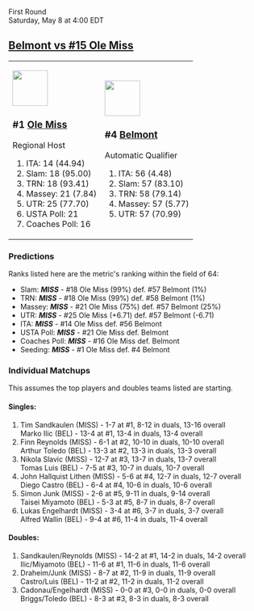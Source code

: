 First Round  
Saturday, May 8 at 4:00 EDT
## [Belmont vs #15 Ole Miss](https://www.ncaa.com/game/5833398) 

<table><tr><td>  

<a href="../index.md"><img src="https://www.ncaa.com/sites/default/files/images/logos/schools/o/ole-miss.70.png" width="70" height="70" /></a>  

<h3>#1 <a href="../index.md">Ole Miss</a></h3>  

Regional Host  

<ol>  
<li>ITA: 14 (44.94)</li>  
<li>Slam: 18 (95.00)</li>  
<li>TRN: 18 (93.41)</li>  
<li>Massey: 21 (7.84)</li>  
<li>UTR: 25 (77.70)</li>  
<li>USTA Poll: 21</li>  
<li>Coaches Poll: 16</li>  
</ol>  

</td><td>  

<a href="../index.md"><img src="https://www.ncaa.com/sites/default/files/images/logos/schools/b/belmont.70.png" width="70" height="70" /></a>  

<h3>#4 <a href="../index.md">Belmont</a></h3>  

Automatic Qualifier  

<ol>  
<li>ITA: 56 (4.48)</li>  
<li>Slam: 57 (83.10)</li>  
<li>TRN: 58 (79.14)</li>  
<li>Massey: 57 (5.77)</li>  
<li>UTR: 57 (70.99)</li>  
</ol>  

</td></tr></table>  

### Predictions  

Ranks listed here are the metric's ranking within the field of 64:  
- Slam: ***MISS*** - #18 Ole Miss (99%) def. #57 Belmont (1%)  
- TRN: ***MISS*** - #18 Ole Miss (99%) def. #58 Belmont (1%)  
- Massey: ***MISS*** - #21 Ole Miss (75%) def. #57 Belmont (25%)  
- UTR: ***MISS*** - #25 Ole Miss (+6.71) def. #57 Belmont (-6.71)  
- ITA: ***MISS*** - #14 Ole Miss def. #56 Belmont  
- USTA Poll: ***MISS*** - #21 Ole Miss def. Belmont  
- Coaches Poll: ***MISS*** - #16 Ole Miss def. Belmont  
- Seeding: ***MISS*** - #1 Ole Miss def. #4 Belmont  

### Individual Matchups  

This assumes the top players and doubles teams listed are starting.  

#### Singles:  
1. Tim Sandkaulen (MISS) - 1-7 at #1, 8-12 in duals, 13-16 overall  
   Marko Ilic (BEL) - 13-4 at #1, 13-4 in duals, 13-4 overall
2. Finn Reynolds (MISS) - 6-1 at #2, 10-10 in duals, 10-10 overall  
   Arthur Toledo (BEL) - 13-3 at #2, 13-3 in duals, 13-3 overall
3. Nikola Slavic (MISS) - 12-7 at #3, 13-7 in duals, 13-7 overall  
   Tomas Luis (BEL) - 7-5 at #3, 10-7 in duals, 10-7 overall
4. John Hallquist Lithen (MISS) - 5-6 at #4, 12-7 in duals, 12-7 overall  
   Diego Castro (BEL) - 6-4 at #4, 10-6 in duals, 10-6 overall
5. Simon Junk (MISS) - 2-6 at #5, 9-11 in duals, 9-14 overall  
   Taisei Miyamoto (BEL) - 5-3 at #5, 8-7 in duals, 8-7 overall
6. Lukas Engelhardt (MISS) - 3-4 at #6, 3-7 in duals, 3-7 overall  
   Alfred Wallin (BEL) - 9-4 at #6, 11-4 in duals, 11-4 overall

#### Doubles:  
1. Sandkaulen/Reynolds (MISS) - 14-2 at #1, 14-2 in duals, 14-2 overall  
   Ilic/Miyamoto (BEL) - 11-6 at #1, 11-6 in duals, 11-6 overall
2. Draheim/Junk (MISS) - 8-7 at #2, 11-9 in duals, 11-9 overall  
   Castro/Luis (BEL) - 11-2 at #2, 11-2 in duals, 11-2 overall
3. Cadonau/Engelhardt (MISS) - 0-0 at #3, 0-0 in duals, 0-0 overall  
   Briggs/Toledo (BEL) - 8-3 at #3, 8-3 in duals, 8-3 overall